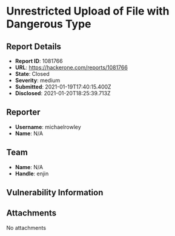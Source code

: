 # Unrestricted Upload of File with Dangerous Type

## Report Details
- **Report ID**: 1081766
- **URL**: https://hackerone.com/reports/1081766
- **State**: Closed
- **Severity**: medium
- **Submitted**: 2021-01-19T17:40:15.400Z
- **Disclosed**: 2021-01-20T18:25:39.713Z

## Reporter
- **Username**: michaelrowley
- **Name**: N/A

## Team
- **Name**: N/A
- **Handle**: enjin

## Vulnerability Information


## Attachments
No attachments
